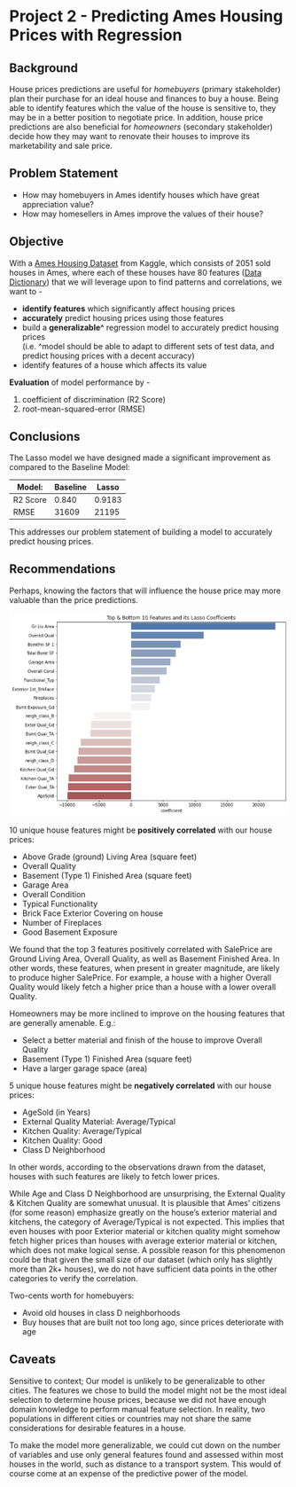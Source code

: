# Project 2 - Predicting Ames Housing Prices with Regression


## **Background**<br> 

House prices predictions are useful for *homebuyers* (primary stakeholder) plan their purchase for an ideal house and finances to buy a house. Being able to identify features which the value of the house is sensitive to, they may be in a better position to negotiate price. In addition, house price predictions are also beneficial for *homeowners* (secondary stakeholder) decide how they may want to renovate their houses to improve its marketability and sale price. 

## **Problem Statement**  <br> 
    
- How may homebuyers in Ames identify houses which have great appreciation value? <br>
- How may homesellers in Ames improve the values of their house? <br>

## **Objective** <br> 

With a [Ames Housing Dataset](https://www.kaggle.com/c/dsi-us-11-project-2-regression-challenge/data) from Kaggle, which consists of 2051 sold houses in Ames, where each of these houses have 80 features ([Data Dictionary](http://jse.amstat.org/v19n3/decock/DataDocumentation.txt)) that we will leverage upon to find patterns and correlations, we want to -</span>
   
    
- **identify features** which significantly affect housing prices
- **accurately** predict housing prices using those features
- build a **generalizable^** regression model to accurately predict housing prices <br>(i.e. ^model should be able to adapt to different sets of test data, and predict housing prices with a decent accuracy)
- identify features of a house which affects its value



**Evaluation** of model performance by -
    
    
1. coefficient of discrimination (R2 Score) 
2. root-mean-squared-error (RMSE)


## **Conclusions**
    
The Lasso model we have designed made a significant improvement as compared to the Baseline Model:

| Model: | Baseline | Lasso |
| --- | --- | --- | 
| R2 Score | 0.840 | 0.9183 |
| RMSE | 31609 | 21195 |


This addresses our problem statement of building a model to accurately predict housing prices.

## **Recommendations**

Perhaps, knowing the factors that will influence the house price may more valuable than the price predictions.
    
![Lasso Coefficients](https://github.com/looijiawen/ames_houseprice/blob/main/datasets/Lasso%20Coefficients.png)

10 unique house features might be **positively correlated** with our house prices:
    
- Above Grade (ground) Living Area (square feet)
- Overall Quality 
- Basement (Type 1) Finished Area (square feet)
- Garage Area
- Overall Condition
- Typical Functionality 
- Brick Face Exterior Covering on house
- Number of Fireplaces
- Good Basement Exposure

We found that the top 3 features positively correlated with SalePrice are Ground Living Area, Overall Quality, as well as Basement Finished Area. In other words, these features, when present in greater magnitude, are likely to produce higher SalePrice. For example, a house with a higher Overall Quality would likely fetch a higher price than a house with a lower overall Quality. 

Homeowners may be more inclined to improve on the housing features that are generally amenable. E.g.:

- Select a better material and finish of the house to improve Overall Quality
- Basement (Type 1) Finished Area (square feet)
- Have a larger garage space (area)
    

5 unique house features might be **negatively correlated** with our house prices:
- AgeSold (in Years)
- External Quality Material: Average/Typical
- Kitchen Quality: Average/Typical
- Kitchen Quality: Good
- Class D Neighborhood

In other words, according to the observations drawn from the dataset, houses with such features are likely to fetch lower prices. 

While Age and Class D Neighborhood are unsurprising, the External Quality & Kitchen Quality are somewhat unusual. It is plausible that Ames’ citizens (for some reason) emphasize greatly on the house’s exterior material and kitchens, the category of Average/Typical is not expected. This implies that even houses with poor Exterior material or kitchen quality might somehow fetch higher prices than houses with average exterior material or kitchen, which does not make logical sense. A possible reason for this phenomenon could be that given the small size of our dataset (which only has slightly more than 2k+ houses), we do not have sufficient data points in the other categories to verify the correlation.

Two-cents worth for homebuyers:

- Avoid old houses in class D neighborhoods
- Buy houses that are built not too long ago, since prices deteriorate with age

## **Caveats**


Sensitive to context; Our model is unlikely to be generalizable to other cities. The features we chose to build the model might not be the most ideal selection to determine house prices, because we did not have enough domain knowledge to perform manual feature selection.  In reality, two populations in different cities or countries may not share the same considerations for desirable features in a house. 

To make the model more generalizable, we could cut down on the number of variables and use only general features found and assessed within most houses in the world, such as distance to a transport system. This would of course come at an expense of the predictive power of the model.
